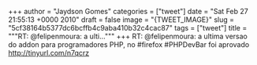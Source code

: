 
+++
author = "Jaydson Gomes"
categories = ["tweet"]
date = "Sat Feb 27 21:55:13 +0000 2010"
draft = false
image = "{TWEET_IMAGE}"
slug = "5cf38164b5377dc6bcffb4c9aba410b32c4cac87"
tags = ["tweet"]
title = """RT: @felipenmoura: a ulti..."""
+++
RT: @felipenmoura: a ultima versao do addon para programadores PHP, no #firefox #PHPDevBar foi aprovado http://tinyurl.com/n7qcrz
